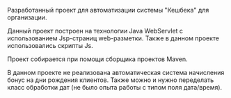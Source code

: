 Разработанный проект для автоматизации системы "Кешбека" для организации.

Данный проект построен на технологии Java WebServlet с использованием Jsp-страниц web-разметки. Также в данном проекте использовались скрипты Js.

Проект собирается при помощи сборщика проектов Maven.

В данном проекте не реализована автоматическая система начисления бонус на дни рождения клиентов. Также можно и нужно переделать класс обработки дат (не было опыта работы с типом поля дата/время).
